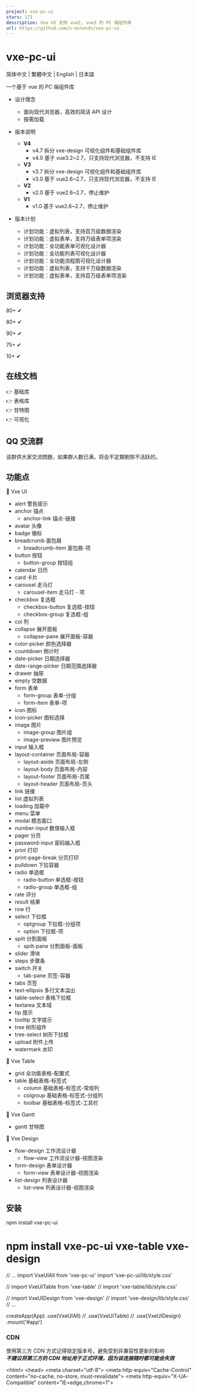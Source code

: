 ```yaml
---
project: vxe-pc-ui
stars: 171
description: Vxe UI 支持 vue2, vue3 的 PC 端组件库
url: https://github.com/x-extends/vxe-pc-ui
---
```


vxe-pc-ui
=========

简体中文 | 繁體中文 | English | 日本語

一个基于 vue 的 PC 端组件库

-   设计理念
    
    -   面向现代浏览器，高效的简洁 API 设计
    -   按需加载
-   版本说明
    
    -   **V4**
        -   v4.7 拆分 vxe-design 可视化组件和基础组件库
        -   v4.0 基于 vue3.2~2.7，只支持现代浏览器，不支持 IE
    -   **V3**
        -   v3.7 拆分 vxe-design 可视化组件和基础组件库
        -   v3.0 基于 vue2.6~2.7，只支持现代浏览器，不支持 IE
    -   **V2**
        -   v2.0 基于 vue2.6~2.7，停止维护
    -   **V1**
        -   v1.0 基于 vue2.6~2.7，停止维护
-   版本计划
    
    -   计划功能：虚拟列表，支持百万级数据渲染
    -   计划功能：虚拟表单，支持万级表单项渲染
    -   计划功能：全功能表单可视化设计器
    -   计划功能：全功能列表可视化设计器
    -   计划功能：全功能流程图可视化设计器
    -   计划功能：虚拟列表，支持千万级数据渲染
    -   计划功能：虚拟表单，支持百万级表单项渲染

浏览器支持
-----

80+ ✔

80+ ✔

90+ ✔

75+ ✔

10+ ✔

在线文档
----

👉 基础库  
👉 表格库  
👉 甘特图  
👉 可视化

QQ 交流群
------

该群供大家交流問題，如果群人数已满，将会不定期剔除不活跃的。

功能点
---

👀 Vxe UI

-   alert 警告提示
-   anchor 锚点
    -   anchor-link 锚点-链接
-   avatar 头像
-   badge 徽标
-   breadcrumb 面包屑
    -   breadcrumb-item 面包屑-项
-   button 按钮
    -   button-group 按钮组
-   calendar 日历
-   card 卡片
-   carousel 走马灯
    -   carousel-item 走马灯 - 项
-   checkbox 复选框
    -   checkbox-button 复选框-按钮
    -   checkbox-group 复选框-组
-   col 列
-   collapse 展开面板
    -   collapse-pane 展开面板-容器
-   color-picker 颜色选择器
-   countdown 倒计时
-   date-picker 日期选择器
-   date-range-picker 日期范围选择器
-   drawer 抽屉
-   empty 空数据
-   form 表单
    -   form-group 表单-分组
    -   form-item 表单-项
-   icon 图标
-   icon-picker 图标选择
-   image 图片
    -   image-group 图片组
    -   image-preview 图片预览
-   input 输入框
-   layout-container 页面布局-容器
    -   layout-aside 页面布局-左侧
    -   layout-body 页面布局-内容
    -   layout-footer 页面布局-页尾
    -   layout-header 页面布局-页头
-   link 链接
-   list 虚拟列表
-   loading 加载中
-   menu 菜单
-   modal 模态窗口
-   number-input 数值输入框
-   pager 分页
-   password-input 密码输入框
-   print 打印
-   print-page-break 分页打印
-   pulldown 下拉容器
-   radio 单选框
    -   radio-button 单选框-按钮
    -   radio-group 单选框-组
-   rate 评分
-   result 结果
-   row 行
-   select 下拉框
    -   optgroup 下拉框-分组项
    -   option 下拉框-项
-   spilt 分割面板
    -   spilt-pane 分割面板-面板
-   slider 滑块
-   steps 步骤条
-   switch 开关
    -   tab-pane 页签-容器
-   tabs 页签
-   text-ellipsis 多行文本溢出
-   table-select 表格下拉框
-   textarea 文本域
-   tip 提示
-   tooltip 文字提示
-   tree 树形组件
-   tree-select 树形下拉框
-   upload 附件上传
-   watermark 水印

👀 Vxe Table

-   grid 全功能表格-配置式
-   table 基础表格-标签式
    -   column 基础表格-标签式-常规列
    -   colgroup 基础表格-标签式-分组列
    -   toolbar 基础表格-标签式-工具栏

👀 Vxe Gantt

-   gantt 甘特图

👀 Vxe Design

-   flow-design 工作流设计器
    -   flow-view 工作流设计器-视图渲染
-   form-design 表单设计器
    -   form-view 表单设计器-视图渲染
-   list-design 列表设计器
    -   list-view 列表设计器-视图渲染

安装
--

npm install vxe-pc-ui
# npm install vxe-pc-ui vxe-table vxe-design

// ...
import VxeUIAll from 'vxe-pc-ui'
import 'vxe-pc-ui/lib/style.css'

// import VxeUITable from 'vxe-table'
// import 'vxe-table/lib/style.css'

// import VxeUIDesign from 'vxe-design'
// import 'vxe-design/lib/style.css'
// ...

createApp(App)
  .use(VxeUIAll)
  // .use(VxeUITable)
  // .use(VxeUIDesign)
  .mount('#app')

### CDN

使用第三方 CDN 方式记得锁定版本号，避免受到非兼容性更新的影响  
_**不建议将第三方的 CDN 地址用于正式环境，因为该连接随时都可能会失效**_

<!DOCTYPE html\>
<html\>
<head\>
  <meta charset\="utf-8"\>
  <meta http-equiv\="Cache-Control" content\="no-cache, no-store, must-revalidate"\>
  <meta http-equiv\="X-UA-Compatible" content\="IE=edge,chrome=1"\>
  <!-- style -->
  <link rel\="stylesheet" href\="https://cdn.jsdelivr.net/npm/vxe-pc-ui@4/lib/style.css"\>
  <!-- <link rel="stylesheet" href="https://cdn.jsdelivr.net/npm/vxe-table@4/lib/style.css"> -->
  <!-- <link rel="stylesheet" href="https://cdn.jsdelivr.net/npm/vxe-design@4/lib/style.css"> -->
  <!-- vue -->
  <script src\="https://cdn.jsdelivr.net/npm/vue@3"\></script\>
  <!-- vxe -->
  <script src\="https://cdn.jsdelivr.net/npm/xe-utils"\></script\>
  <script src\="https://cdn.jsdelivr.net/npm/vxe-pc-ui@4"\></script\>
  <!-- <script src="https://cdn.jsdelivr.net/npm/vxe-table@4"></script> -->
  <!-- <script src="https://cdn.jsdelivr.net/npm/vxe-design@4"></script> -->
</head\>
<body\>
  <div id\="app"\>
    <div\>
      <vxe-form
        :data\="formData"
        @submit\="submitEvent"\>
        <vxe-form-item title\="名称" field\="name" span\="12" :item-render\="{}"\>
          <template #default\="params"\>
            <vxe-input v-model\="formData.name"\></vxe-input\>
          </template\>
        </vxe-form-item\>
        <vxe-form-item title\="角色" field\="role" span\="12" :item-render\="{}"\>
          <template #default\="params"\>
            <vxe-input v-model\="formData.role"\></vxe-input\>
          </template\>
        </vxe-form-item\>
        <vxe-form-item title\="年龄" field\="age" span\="12" :item-render\="{}"\>
          <template #default\="params"\>
            <vxe-input v-model\="formData.age"\></vxe-input\>
          </template\>
        </vxe-form-item\>
        <vxe-form-item align\="center" span\="24" :item-render\="{}"\>
          <template #default\>
            <vxe-button type\="submit" status\="primary"\>提交</vxe-button\>
            <vxe-button type\="reset"\>重置</vxe-button\>
          </template\>
        </vxe-form-item\>
      </vxe-form\>
    </div\>
  </div\>
  <script\>
    (function () {
      var App \= {
        data() {
          return {
            formData: {
              name: '',
              nickname: '',
              sex: '',
              role: ''
            }
          }
        },
        methods: {
          submitEvent () {
            VxeUI.modal.message({ content: '保存成功', status: 'success' })
          }
        }
      }
      Vue.createApp(App).use(VxeUIAll).use(VxeUITable).mount('#app')
    })()
  </script\>
</body\>
</html\>

示例
--

<template\>
  <div\>
    <vxe-form
      :data\="formData"
      @submit\="submitEvent"\>
      <vxe-form-item title\="名称" field\="name" span\="12" :item-render\="{}"\>
        <template #default\="params"\>
          <vxe-input v-model\="formData.name"\></vxe-input\>
        </template\>
      </vxe-form-item\>
      <vxe-form-item title\="角色" field\="role" span\="12" :item-render\="{}"\>
        <template #default\="params"\>
          <vxe-input v-model\="formData.role"\></vxe-input\>
        </template\>
      </vxe-form-item\>
      <vxe-form-item title\="年龄" field\="age" span\="12" :item-render\="{}"\>
        <template #default\="params"\>
          <vxe-input v-model\="formData.age"\></vxe-input\>
        </template\>
      </vxe-form-item\>
      <vxe-form-item align\="center" span\="24" :item-render\="{}"\>
        <template #default\>
          <vxe-button type\="submit" status\="primary"\>提交</vxe-button\>
          <vxe-button type\="reset"\>重置</vxe-button\>
        </template\>
      </vxe-form-item\>
    </vxe-form\>
  </div\>
</template\>

<script\>
export default {
  data() {
    return {
      formData: {
        name: '',
        nickname: '',
        sex: '',
        role: ''
      }
    }
  },
  methods: {
    submitEvent () {
      VxeUI.modal.message({ content: '保存成功', status: 'success' })
    }
  }
}
</script\>

运行项目
----

安装依赖

npm run update

启动本地调试

npm run serve

编译打包，生成编译后的目录：es,lib

npm run lib

贡献源码步骤
------

1.  如果是修复 bug，必须有示例的复现链接
2.  如果新功能，涉及代码风格、质量、还需有对应的示例页面

贡献者
---

Thank you to everyone who contributed to this project.

许可证
---

MIT © 2019-present, Xu Liangzhan
